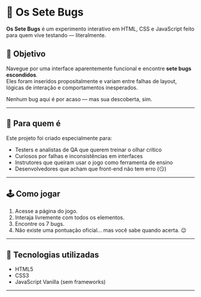 # 🐞 Os Sete Bugs

**Os Sete Bugs** é um experimento interativo em HTML, CSS e JavaScript feito para quem vive testando — literalmente.

## 🎯 Objetivo

Navegue por uma interface aparentemente funcional e encontre **sete bugs escondidos**.  
Eles foram inseridos propositalmente e variam entre falhas de layout, lógicas de interação e comportamentos inesperados.

Nenhum bug aqui é por acaso — mas sua descoberta, sim.

---

## 🧪 Para quem é

Este projeto foi criado especialmente para:
- Testers e analistas de QA que querem treinar o olhar crítico
- Curiosos por falhas e inconsistências em interfaces
- Instrutores que queiram usar o jogo como ferramenta de ensino
- Desenvolvedores que acham que front-end não tem erro (😏)

---

## 🕹️ Como jogar

1. Acesse a página do jogo.
2. Interaja livremente com todos os elementos.
3. Encontre os 7 bugs.
4. Não existe uma pontuação oficial... mas você sabe quando acerta. 😉


---

## 🚀 Tecnologias utilizadas

- HTML5
- CSS3
- JavaScript Vanilla (sem frameworks)

---


